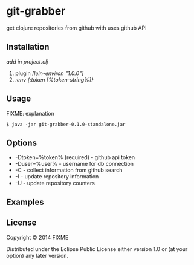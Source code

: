 # git-grabber

get clojure repositories from github with uses github API

## Installation

_add in project.clj_

1. plugin *[lein-environ "1.0.0"]*
2. *:env {:token [%token-string%]}*

## Usage

FIXME: explanation

    $ java -jar git-grabber-0.1.0-standalone.jar

## Options

* -Dtoken=%token% (required) - github api token
* -Duser=%user%              - username for db connection
* -C                         - collect information from github search
* -I                         - update repository information
* -U                         - update repository counters

## Examples

## License

Copyright © 2014 FIXME

Distributed under the Eclipse Public License either version 1.0 or (at
your option) any later version.
